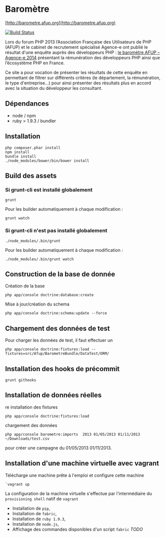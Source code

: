 Baromètre
=========

[http://barometre.afup.org](http://barometre.afup.org)

[![Build Status](https://secure.travis-ci.org/afup/barometre.png?branch=master)](http://travis-ci.org/afup/barometre)

Lors du forum PHP 2013 l’Association Française des Utilisateurs de PHP (AFUP) et le cabinet de recrutement spécialisé Agence-e ont publié le résultat d'une enquête auprès des développeurs PHP : [le baromètre AFUP – Agence-e 2014](http://afup.org/docs/barometre/Barometre-AFUP-Agence-e-2014-Les-salaires-de-l-ecosysteme-PHP-en-France.pdf) présentant la rémunération des développeurs PHP ainsi que l’écosystème PHP en France.

Ce site a pour vocation de présenter les résultats de cette enquête en permettant de filtrer sur différents critères (le département, la rémunération, le type d'entreprise...) pour ainsi présenter des résultats plus en accord avec la situation du développeur les consultant.


Dépendances
-----------

* node / npm
* ruby > 1.9.3 / bundler

Installation
------------

```
php composer.phar install
npm install
bundle install
./node_modules/bower/bin/bower install
```

Build des assets
----------------

### Si grunt-cli est installé globalement

```
grunt
```

Pour les builder automatiquement à chaque modification :

```
grunt watch
```

### Si grunt-cli n'est pas installé globalement

```
./node_modules/.bin/grunt
```

Pour les builder automatiquement à chaque modification :

```
./node_modules/.bin/grunt watch
```

Construction de la base de donnée
---------------------------------

Création de la base
```
php app/console doctrine:database:create
```

Mise à jour/création du schema
```
php app/console doctrine:schema:update --force
```

Chargement des données de test
------------------------------

Pour charger les données de test, il faut effectuer un

```
php app/console doctrine:fixtures:load --fixtures=src/Afup/BarometreBundle/DataTest/ORM/
```


Installation des hooks de précommit
-----------------------------------

```
grunt githooks
```

Installation de données réelles
-------------------------------

re installation des fixtures

```
php app/console doctrine:fixtures:load
```

chargement des données

```
php app/console barometre:imports  2013 01/05/2013 01/11/2013  ~/Downloads/test.csv
```

pour créer une campagne du 01/05/2013 01/11/2013.

Installation d'une machine virtuelle avec vagrant
-----------------------------------


Télécharge une machine prête à l'emploi et configure cette machine

```
`vagrant up
```

La configuration de la machine virtuelle s'effectue par l'intermédiaire du `provisioning shell` natif de `vagrant`

 * Installation de `pip`,
 * Installation de `fabric`,
 * Installation de `ruby 1.9.3`,
 * Installation de `node.js`,
 * Affichage des commandes disponibles d'un script `fabric` *TODO*
